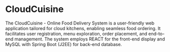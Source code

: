 # CloudCuisine
The CloudCuisine - Online Food Delivery System is a user-friendly web application tailored for cloud kitchens, enabling seamless food ordering. It facilitates user registration, menu exploration, order placement, and end-to-end management. The system employs REACT for the front-end display and MySQL with Spring Boot (J2EE) for back-end database.
